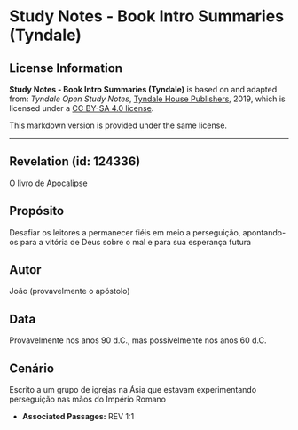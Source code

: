 # Study Notes - Book Intro Summaries (Tyndale)

## License Information

**Study Notes - Book Intro Summaries (Tyndale)** is based on and adapted from: _Tyndale Open Study Notes_, [Tyndale House Publishers](https://tyndaleopenresources.com/), 2019, which is licensed under a [CC BY-SA 4.0 license](https://creativecommons.org/licenses/by-sa/4.0/legalcode.en).

This markdown version is provided under the same license.



--------------------------------

## Revelation (id: 124336)

O livro de Apocalipse

Propósito
---------

Desafiar os leitores a permanecer fiéis em meio a perseguição, apontando\-os para a vitória de Deus sobre o mal e para sua esperança futura

Autor
-----

João (provavelmente o apóstolo)

Data
----

Provavelmente nos anos 90 d.C., mas possivelmente nos anos 60 d.C.

Cenário
-------

Escrito a um grupo de igrejas na Ásia que estavam experimentando perseguição nas mãos do Império Romano

* **Associated Passages:** REV 1:1

